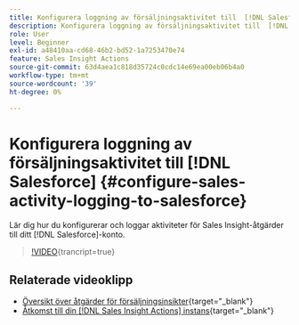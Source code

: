```yaml
---
title: Konfigurera loggning av försäljningsaktivitet till  [!DNL Salesforce]
description: Konfigurera loggning av försäljningsaktivitet till  [!DNL Salesforce]
role: User
level: Beginner
exl-id: a48410aa-cd68-46b2-bd52-1a7253470e74
feature: Sales Insight Actions
source-git-commit: 63d4aea1c818d35724c0cdc14e69ea00eb06b4a0
workflow-type: tm+mt
source-wordcount: '39'
ht-degree: 0%

---
```


# Konfigurera loggning av försäljningsaktivitet till [!DNL Salesforce] {#configure-sales-activity-logging-to-salesforce}

Lär dig hur du konfigurerar och loggar aktiviteter för Sales Insight-åtgärder till ditt [!DNL Salesforce]-konto.

>[!VIDEO](https://video.tv.adobe.com/v/3449203/?quality=12&learn=on&captions=swe){trancript=true}

## Relaterade videoklipp

* [Översikt över åtgärder för försäljningsinsikter](/help/sales-insight-actions/sales-insight-actions-overview.md){target="_blank"}
* [Åtkomst till din [!DNL Sales Insight Actions] instans](/help/sales-insight-actions/accessing-your-sales-insight-actions-instance.md){target="_blank"}
